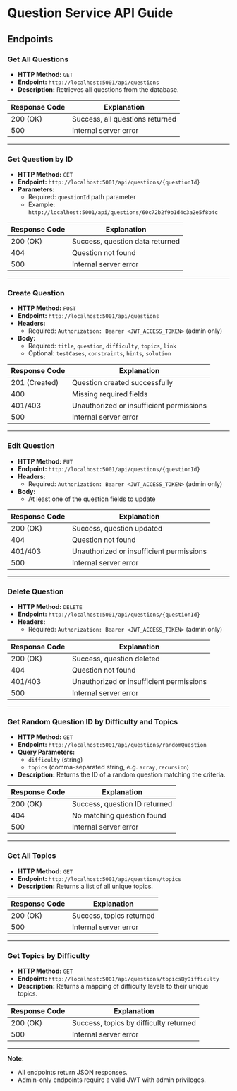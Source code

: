 # Question Service API Guide

## Endpoints

### Get All Questions

- **HTTP Method:** `GET`
- **Endpoint:** `http://localhost:5001/api/questions`
- **Description:** Retrieves all questions from the database.

| Response Code | Explanation                                 |
|--------------|---------------------------------------------|
| 200 (OK)     | Success, all questions returned              |
| 500          | Internal server error                        |

---

### Get Question by ID

- **HTTP Method:** `GET`
- **Endpoint:** `http://localhost:5001/api/questions/{questionId}`
- **Parameters:**
	- Required: `questionId` path parameter
	- Example: `http://localhost:5001/api/questions/60c72b2f9b1d4c3a2e5f8b4c`

| Response Code | Explanation                                 |
|--------------|---------------------------------------------|
| 200 (OK)     | Success, question data returned              |
| 404          | Question not found                           |
| 500          | Internal server error                        |

---

### Create Question

- **HTTP Method:** `POST`
- **Endpoint:** `http://localhost:5001/api/questions`
- **Headers:**
	- Required: `Authorization: Bearer <JWT_ACCESS_TOKEN>` (admin only)
- **Body:**
	- Required: `title`, `question`, `difficulty`, `topics`, `link`
	- Optional: `testCases`, `constraints`, `hints`, `solution`

| Response Code | Explanation                                 |
|--------------|---------------------------------------------|
| 201 (Created)| Question created successfully                |
| 400          | Missing required fields                      |
| 401/403      | Unauthorized or insufficient permissions     |
| 500          | Internal server error                        |

---

### Edit Question

- **HTTP Method:** `PUT`
- **Endpoint:** `http://localhost:5001/api/questions/{questionId}`
- **Headers:**
	- Required: `Authorization: Bearer <JWT_ACCESS_TOKEN>` (admin only)
- **Body:**
	- At least one of the question fields to update

| Response Code | Explanation                                 |
|--------------|---------------------------------------------|
| 200 (OK)     | Success, question updated                    |
| 404          | Question not found                           |
| 401/403      | Unauthorized or insufficient permissions     |
| 500          | Internal server error                        |

---

### Delete Question

- **HTTP Method:** `DELETE`
- **Endpoint:** `http://localhost:5001/api/questions/{questionId}`
- **Headers:**
	- Required: `Authorization: Bearer <JWT_ACCESS_TOKEN>` (admin only)

| Response Code | Explanation                                 |
|--------------|---------------------------------------------|
| 200 (OK)     | Success, question deleted                    |
| 404          | Question not found                           |
| 401/403      | Unauthorized or insufficient permissions     |
| 500          | Internal server error                        |

---

### Get Random Question ID by Difficulty and Topics

- **HTTP Method:** `GET`
- **Endpoint:** `http://localhost:5001/api/questions/randomQuestion`
- **Query Parameters:**
	- `difficulty` (string)
	- `topics` (comma-separated string, e.g. `array,recursion`)
- **Description:** Returns the ID of a random question matching the criteria.

| Response Code | Explanation                                 |
|--------------|---------------------------------------------|
| 200 (OK)     | Success, question ID returned                |
| 404          | No matching question found                   |
| 500          | Internal server error                        |

---

### Get All Topics

- **HTTP Method:** `GET`
- **Endpoint:** `http://localhost:5001/api/questions/topics`
- **Description:** Returns a list of all unique topics.

| Response Code | Explanation                                 |
|--------------|---------------------------------------------|
| 200 (OK)     | Success, topics returned                     |
| 500          | Internal server error                        |

---

### Get Topics by Difficulty

- **HTTP Method:** `GET`
- **Endpoint:** `http://localhost:5001/api/questions/topicsByDifficulty`
- **Description:** Returns a mapping of difficulty levels to their unique topics.

| Response Code | Explanation                                 |
|--------------|---------------------------------------------|
| 200 (OK)     | Success, topics by difficulty returned       |
| 500          | Internal server error                        |

---

**Note:**
- All endpoints return JSON responses.
- Admin-only endpoints require a valid JWT with admin privileges.
